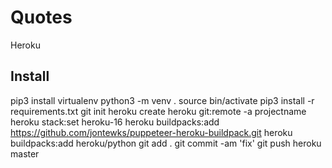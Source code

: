 # Quotes

Heroku

## Install
  pip3 install virtualenv
  python3 -m venv .
  source bin/activate
  pip3 install -r requirements.txt
  git init
  heroku create
  heroku git:remote -a projectname
  heroku stack:set heroku-16
  heroku buildpacks:add https://github.com/jontewks/puppeteer-heroku-buildpack.git
  heroku buildpacks:add heroku/python
  git add .
  git commit -am 'fix'
  git push heroku master
